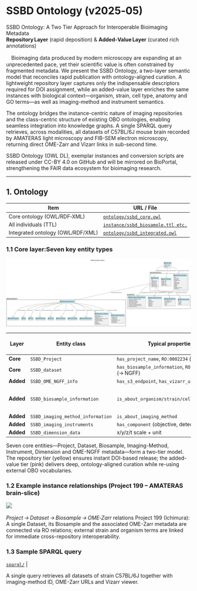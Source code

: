 # SSBD Ontology (v2025‑05)

SSBD Ontology: A Two Tier Approach for Interoperable Bioimaging Metadata  
**Repository Layer** (rapid deposition) & **Added‑Value Layer** (curated rich annotations)

　Bioimaging data produced by modern microscopy are expanding at an unprecedented pace, yet their scientific value is often constrained by fragmented metadata. We present the SSBD Ontology, a two-layer semantic model that reconciles rapid publication with ontology-aligned curation. A lightweight repository layer captures only the indispensable descriptors required for DOI assignment, while an added-value layer enriches the same instances with biological context—organism, strain, cell type, anatomy and GO terms—as well as imaging-method and instrument semantics.

The ontology bridges the instance-centric nature of imaging repositories and the class-centric structure of existing OBO ontologies, enabling seamless integration into knowledge graphs. A single SPARQL query retrieves, across modalities, all datasets of C57BL/6J mouse brain recorded by AMATERAS light microscopy and FIB-SEM electron microscopy, returning direct OME-Zarr and Vizarr links in sub-second time.

SSBD Ontology (OWL DL), exemplar instances and conversion scripts are released under CC-BY 4.0 on GitHub and will be mirrored on BioPortal, strengthening the FAIR data ecosystem for bioimaging research.

---

## 1. Ontology 

| Item | URL / File |
|------|------------|
| Core ontology (OWL/RDF‑XML) | [`ontology/ssbd_core.owl`](ontology/ssbd_core.owl) |
| All individuals (TTL) | [`instance/ssbd_biosamole.ttl etc.`](instance/ssbd_instances.ttl) |
| Integrated ontology (OWL/RDF/XML) | [`ontology/ssbd_integrated.owl`](ontology/ssbd_integrated.owl) |



### 1.1 Core layer:Seven key entity types

![](img/fig1.svg)

| Layer | Entity class | Typical properties | Linked external vocab |
|-------|--------------|--------------------|-----------------------|
| **Core** | `SSBD_Project` | `has_project_name`, `RO:0002234` (→ Dataset) | — |
| **Core** | `SSBD_dataset` | `has_biosample_information`, `RO:0002180` (→ NGFF) | — |
| **Added** | `SSBD_OME_NGFF_info` | `has_s3_endpoint`, `has_vizarr_url`, sizes | — |
| **Added** | `SSBD_biosample_information` | `is_about_organism/strain/cell/anatomy/GO*` | NCBITaxon, CL, UBERON, GO |
| **Added** | `SSBD_imaging_method_information` | `is_about_imaging_method` | FBbi | 
| **Added** | `SSBD_imaging_instruments` | `has_component` (objective, detector …) |  —  |
| **Added** | `SSBD_dimension_data` | x/y/z/t scale + unit | IAO / UO |

Seven core entities—Project, Dataset, Biosample, Imaging-Method, Instrument, Dimension and OME-NGFF metadata—form a two-tier model. The repository tier (yellow) ensures instant DOI-based release; the added-value tier (pink) delivers deep, ontology-aligned curation while re-using external OBO vocabularies.

### 1.2 Example instance relationships (Project 199 – AMATERAS brain‑slice)

![](img/fig2.svg)

*Project → Dataset → Biosample → OME‑Zarr* relations 
Project 199 (Ichimura): A single Dataset, its Biosample and the associated OME-Zarr metadata are connected via RO relations; external strain and organism terms are linked for immediate cross-repository interoperability.

### 1.3 Sample SPARQL query  
 [`sparql/`](ontology/strain2zar.rq) |

A single query retrieves all datasets of strain C57BL/6J together with imaging-method ID, OME-Zarr URLs and Vizarr viewer.
